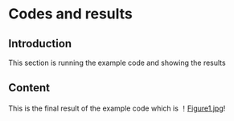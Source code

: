 # Codes and results

## Introduction
This section is running the example code and showing the results

## Content
This is the final result of the example code which is ！[Figure1.jpg](/Figure1.jpg)!
